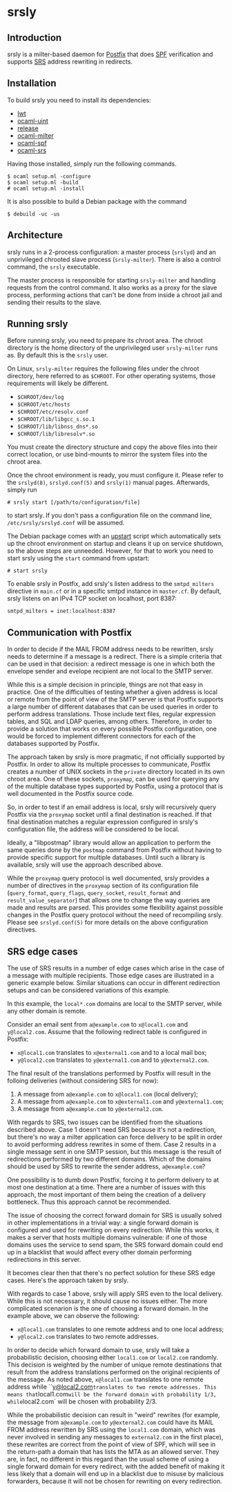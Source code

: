 # srsly

## Introduction

srsly is a milter-based daemon for [Postfix](http://www.postfix.org/) that does
[SPF](http://www.openspf.org/) verification and supports
[SRS](http://www.openspf.org/SRS) address rewriting in redirects.

## Installation

To build srsly you need to install its dependencies:

* [lwt](http://ocsigen.org/lwt/)
* [ocaml-uint](https://github.com/andrenth/ocaml-uint)
* [release](https://github.com/andrenth/release)
* [ocaml-milter](https://github.com/andrenth/ocaml-milter)
* [ocaml-spf](https://github.com/andrenth/ocaml-spf)
* [ocaml-srs](https://github.com/andrenth/ocaml-srs)

Having those installed, simply run the following commands.

    $ ocaml setup.ml -configure
    $ ocaml setup.ml -build
    # ocaml setup.ml -install

It is also possible to build a Debian package with the command

    $ debuild -uc -us

## Architecture

srsly runs in a 2-process configuration: a master process (`srslyd`) and an
unprivileged chrooted slave process (`srsly-milter`). There is also a control
command, the `srsly` executable.

The master process is responsible for starting `srsly-milter` and handling
requests from the control command. It also works as a proxy for the slave
process, performing actions that can't be done from inside a chroot jail and
sending their results to the slave.

## Running srsly

Before running srsly, you need to prepare its chroot area. The chroot
directory is the home directory of the unprivileged user `srsly-milter` runs as.
By default this is the `srsly` user.

On Linux, `srsly-milter` requires the following files under the chroot
directory, here referred to as `$CHROOT`. For other operating systems, those
requirements will likely be different.

* `$CHROOT/dev/log`
* `$CHROOT/etc/hosts`
* `$CHROOT/etc/resolv.conf`
* `$CHROOT/lib/libgcc_s.so.1`
* `$CHROOT/lib/libnss_dns*.so`
* `$CHROOT/lib/libresolv*.so`

You must create the directory structure and copy the above files into their
correct location, or use bind-mounts to mirror the system files into the
chroot area.

Once the chroot environment is ready, you must configure it. Please refer to
the `srslyd(8)`, `srslyd.conf(5)` and `srsly(1)` manual pages. Afterwards,
simply run

    # srsly start [/path/to/configuration/file]

to start srsly. If you don't pass a configuration file on the command line,
`/etc/srsly/srslyd.conf` will be assumed.

The Debian package comes with an [upstart](http://upstart.ubuntu.com/) script
which automatically sets up the chroot environment on startup and cleans it up
on service shutdown, so the above steps are unneeded. However, for that to
work you need to start srsly using the `start` command from upstart:

    # start srsly

To enable srsly in Postfix, add srsly's listen address to the `smtpd_milters`
directive in `main.cf` or in a specific smtpd instance in `master.cf`. By
default, srsly listens on an IPv4 TCP socket on localhost, port 8387:

    smtpd_milters = inet:localhost:8387

## Communication with Postfix

In order to decide if the MAIL FROM address needs to be rewritten, srsly needs
to determine if a message is a redirect. There is a simple criteria that can
be used in that decision: a redirect message is one in which both the envelope
sender and evelope recipient are not local to the SMTP server.

While this is a simple decision in principle, things are not that easy in
practice. One of the difficulties of testing whether a given address is local
or remote from the point of view of the SMTP server is that Postfix supports a
large number of different databases that can be used queries in order to
perform address translations. Those include text files, regular expression
tables, and SQL and LDAP queries, among others. Therefore, in order to provide
a solution that works on every possible Postfix configuration, one would be
forced to implement different connectors for each of the databases supported by
Postfix.

The approach taken by srsly is more pragmatic, if not officially supported by
Postfix. In order to allow its multiple processes to communicate, Postfix
creates a number of UNIX sockets in the `private` directory located in its own
chroot area. One of these sockets, `proxymap`, can be used for querying any
of the multiple database types supported by Postfix, using a protocol that is
well documented in the Postfix source code.

So, in order to test if an email address is local, srsly will recursively query
Postfix via the `proxymap` socket until a final destination is reached. If
that final destination matches a regular expression configured in srsly's
configuration file, the address will be considered to be local.

Ideally, a "libpostmap" library would allow an application to perform the same
queries done by the `postmap` command from Postfix without having to provide
specific support for multiple databases. Until such a library is available,
srsly will use the approach described above.

While the `proxymap` query protocol is well documented, srsly provides a number
of directives in the `proxymap` section of its configuration file
(`query_format`, `query_flags`, `query_socket`, `result_format` and
`result_value_separator`) that allows one to change the way queries are made
and results are parsed. This provides some flexibility against possible
changes in the Postfix query protocol without the need of recompiling srsly.
Please see `srslyd.conf(5)` for more details on the above configuration
directives.

## SRS edge cases

The use of SRS results in a number of edge cases which arise in the case of
a message with multiple recipients. Those edge cases are illustrated in a
generic example below. Similar situations can occur in different redirection
setups and can be considered variations of this example.

In this example, the `local*.com` domains are local to the SMTP server, while
any other domain is remote.

Consider an email sent from `a@example.com` to `x@local1.com` and
`y@local2.com`. Assume that the following redirect table is configured in
Postfix:

* `x@local1.com` translates to `x@external1.com` and to a local mail box;
* `y@local2.com` translates to `y@external1.com` and to `y@external2.com`.

The final result of the translations performed by Postfix will result in the
folloing deliveries (without considering SRS for now):

1. A message from `a@example.com` to `x@local1.com` (local delivery);
2. A message from `a@example.com` to `x@external1.com` and `y@external1.com`;
3. A message from `a@example.com` to `y@external2.com`.

With regards to SRS, two issues can be identified from the situations described
above. Case 1 doesn't need SRS because it's not a redirection, but there's no
way a milter application can force delivery to be split in order to avoid
performing address rewrites in some of them. Case 2 results in a single
message sent in one SMTP session, but this message is the result of
redirections performed by two different domains. Which of the domains should
be used by SRS to rewrite the sender address, `a@example.com`?

One possibility is to dumb down Postfix, forcing it to perform delivery to at
most one destination at a time. There are a number of issues with this approach,
the most important of them being the creation of a delivery bottleneck. Thus
this approach cannot be recommended.

The issue of choosing the correct forward domain for SRS is usually solved in
other implementations in a trivial way: a single forward domain is configured
and used for rewriting on every redirection. While this works, it makes a
server that hosts multiple domains vulnerable: if one of those domains uses the
service to send spam, the SRS forward domain could end up in a blacklist that
would affect every other domain performing redirections in this server.

It becomes clear then that there's no perfect solution for these SRS edge
cases. Here's the approach taken by srsly.

With regards to case 1 above, srsly will apply SRS even to the local delivery.
While this is not necessary, it should cause no issues either. The more
complicated scenarion is the one of choosing a forward domain. In the example
above, we can observe the following:

* `x@local1.com` translates to one remote address and to one local address;
* `y@local2.com` translates to two remote addresses.

In order to decide which forward domain to use, srsly will take a probabilistic
decision, choosing either `local1.com` or `local2.com` randomly. This decision
is weighted by the number of unique remote destinations that result from the
address translations performed on the original recipients of the message.
As noted above, `x@local1.com` translates to one remote address while
``y@local2.com` translates to two remote addresses. This means that `local1.com`
will be the forward domain with probability 1/3, while `local2.com` will be
chosen with probability 2/3.

While the probabilistic decision can result in "weird" rewrites (for example,
the message from `a@example.com` to `y@external2.com` could have its MAIL FROM
address rewritten by SRS using the `local1.com` domain, which was never
involved in sending any messages to `external2.com` in the first place),
these rewrites are correct from the point of view of SPF, which will see in
the return-path a domain that has lists the MTA as an allowed server. They are,
in fact, no different in this regard than the usual scheme of using a single
forward domain for every redirect, with the added benefit of making it less
likely that a domain will end up in a blacklist due to misuse by malicious
forwarders, because it will not be chosen for rewriting on every redirection.
